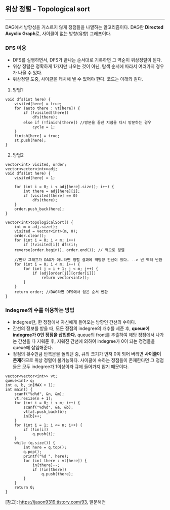 ## 위상 정렬 - Topological sort
---
DAG에서 방향성을 거스르지 않게 정점들을 나열하는 알고리즘이다. DAG란 **Directed Acyclic Graph**로, 사이클이 없는 방향(유향) 그래프이다.

### DFS 이용
- DFS를 실행하면서, DFS가 끝나는 순서대로 기록하면 그 역순이 위상정렬이 된다.
- 위상 정렬은 정확하게 1가지만 나오는 것이 아닌, 탐색 순서에 따라서 여러가지 경우가 나올 수 있다.
- 위상정렬 도중, 사이클을 캐치해 낼 수 있어야 한다. 코드는 아래와 같다.
1. 방법1
```
void dfs(int here) {
    visited[here] = true;
    for (auto there : vt[here]) {
        if (!visited[there])
            dfs(there);
        else if (!finish[there]) //방문을 끝낸 지점을 다시 방문하는 경우
            cycle = 1;
    }
    finish[here] = true;
    st.push(here);
}
```
2. 방법2
```
vector<int> visited, order;
vector<vector<int>>adj;
void dfs(int here) {
	visited[here] = 1;

	for (int i = 0; i < adj[here].size(); i++) {
		int there = adj[here][i];
		if (visited[there] == 0)
			dfs(there);
	}
	order.push_back(here);
}

vector<int>topologicalSort() {
	int m = adj.size();
	visited = vector<int>(m, 0);
	order.clear();
	for (int i = 0; i < m; i++)
		if (!visited[i]) dfs(i);
	reverse(order.begin(), order.end()); // 역으로 정렬

	//만약 그래프가 DAG가 아니라면 정렬 결과에 역방향 간선이 있다. --> 빈 벡터 반환
	for (int i = 0; i < m; i++) {
		for (int j = i + 1; j < m; j++) {
			if (adj[order[j]][order[i]])
				return vector<int>(); 
		}
	}
	return order; //DAG라면 DFS에서 얻은 순서 반환
}
```

### Indegree의 수를 이용하는 방법
- indegree란, 한 정점에서 자신에게 들어오는 방향인 간선의 수이다.
- 간선의 정보를 받을 때, 모든 정점의 indegree의 개수를 세준 후, **queue에 indegree가 0인 정점을 삽입한다.** queue의 front를 추출하여 
해당 정점에서 나가는 간선을 다 지워준 후, 지워진 간선에 의하여 indegree가 0이 되는 정점들을 queue에 삽입해준다.
- 정점의 횟수만큼 반복문을 돌리던 중, 큐의 크기가 먼저 0이 되어 버리면 **사이클이 존재**하므로 위상 정렬이 불가능하다. 사이클에 속하는 정점들이 
존재한다면 그 정점들은 모두 indegree가 1이상이라 큐에 들어가지 않기 때문이다.
```
vector<vector<int>> vt;
queue<int> q;
int a, b, in[MAX + 1];
int main() {
    scanf("%d%d", &n, &m);
    vt.resize(n + 1);
    for (int i = 0; i < m; i++) {
        scanf("%d%d", &a, &b);
        vt[a].push_back(b);
        in[b]++;
    }
    for (int i = 1; i <= n; i++) {
        if (!in[i])
            q.push(i);
    }
    while (q.size()) {
        int here = q.top();
        q.pop();
        printf("%d ", here);
        for (int there : vt[here]) {
            in[there]--;
            if (!in[there])
                q.push(there);
        }
    }
    return 0;
}
```
[참고]: <https://jason9319.tistory.com/93>, 알문해전
